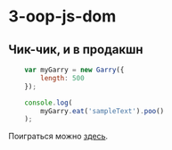 3-oop-js-dom
============

Чик-чик, и в продакшн
---------------------

```js
    var myGarry = new Garry({
        length: 500
    });

    console.log(
        myGarry.eat('sampleText').poo()
    );
```

Поиграться можно [здесь](https://rawgithub.com/sameoldmadness/3-oop-js-dom/master/index.html).
